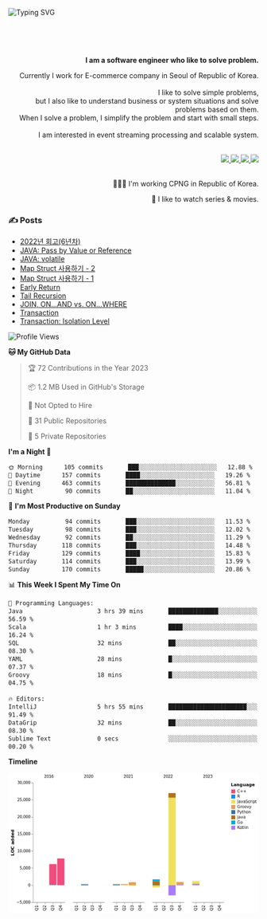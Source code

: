 ![Typing SVG](https://readme-typing-svg.herokuapp.com/?lines=Hello,+I'm+Changkwon+😎&height=150&width=1024&size=40&color=458588&background=282828&center=true&vCenter=true&multiline=false&duration=2000&pause=0)

<div align=right>
  <br/>
  <br/>  
  <br/>
  
  **I am a software engineer who like to solve problem.**<br/>
  
  Currently I work for E-commerce company in Seoul of Republic of Korea.<br/>
  <br/>
  I like to solve simple problems,<br/>
  but I also like to understand business or system situations and solve problems based on them.<br/>
  When I solve a problem, I simplify the problem and start with small steps.<br/>
  <br/>
  I am interested in event streaming processing and scalable system.<br/>
  <br/>
  
  <a href="https://about.spearkkk.dev/" target="_blank">
    <img src="https://img.shields.io/badge/website-305D61.svg?&style=for-the-badge&logo=About.me&logoColor=ffffff&labelColor=305D61&logoWidth=20"/>
  </a>
  <a href="https://www.linkedin.com/in/changkwon-jeong-754376135/" target="_blank">
    <img src="https://img.shields.io/badge/LinkedIn-305D61.svg?&style=for-the-badge&logo=linkedin&logoColor=ffffff&labelColor=305D61&logoWidth=20"/>
  </a>
  <a href="https://about.spearkkk.dev/resume/" target="_blank">
    <img src="https://img.shields.io/badge/resume-305D61.svg?&style=for-the-badge&logo=ReadtheDocs&logoColor=ffffff&labelColor=305D61&logoWidth=20"/>
  </a>
  <a href="https://spearkkk.dev/" target="_blank">
    <img src="https://img.shields.io/badge/blog-305D61.svg?&style=for-the-badge&logo=ReadtheDocs&logoColor=ffffff&labelColor=305D61&logoWidth=20"/>
  </a>
  
  <br/>
  <br/>
  
  👨🏼‍💻 I'm working CPNG in Republic of Korea.
  <br/>
  
  🍿 I like to watch series & movies.
  <br/>

</div>
  
<div align=left>
  
  <div>
    
  ### ✍️ Posts
    
  </div>
  
  <!-- BLOGPOSTS:START -->
- [2022년 회고(6년차)](https://spearkkk.dev/6년차-회고)
- [JAVA: Pass by Value or Reference](https://spearkkk.dev/java-pass-by-value-or-reference)
- [JAVA: volatile](https://spearkkk.dev/java-volatile)
- [Map Struct 사용하기 - 2](https://spearkkk.dev/map-struct-2)
- [Map Struct 사용하기 - 1](https://spearkkk.dev/map-struct-1)
- [Early Return](https://spearkkk.dev/early-return)
- [Tail Recursion](https://spearkkk.dev/tail-recursion)
- [JOIN, ON...AND vs. ON...WHERE](https://spearkkk.dev/join-on-and-on-where)
- [Transaction](https://spearkkk.dev/transaction)
- [Transaction: Isolation Level](https://spearkkk.dev/transaction-isolation-level)
<!-- BLOGPOSTS:END -->

  
<!--START_SECTION:waka-->
![Profile Views](http://img.shields.io/badge/Profile%20Views-0-blue)

**🐱 My GitHub Data** 

> 🏆 72 Contributions in the Year 2023
 > 
> 📦 1.2 MB Used in GitHub's Storage 
 > 
> 🚫 Not Opted to Hire
 > 
> 📜 31 Public Repositories 
 > 
> 🔑 5 Private Repositories  
 > 
**I'm a Night 🦉** 

```text
🌞 Morning      105 commits       ███░░░░░░░░░░░░░░░░░░░░░░   12.88 % 
🌆 Daytime      157 commits       ████░░░░░░░░░░░░░░░░░░░░░   19.26 % 
🌃 Evening      463 commits       ██████████████░░░░░░░░░░░   56.81 % 
🌙 Night         90 commits       ██░░░░░░░░░░░░░░░░░░░░░░░   11.04 % 

```
📅 **I'm Most Productive on Sunday** 

```text
Monday          94 commits       ███░░░░░░░░░░░░░░░░░░░░░░   11.53 % 
Tuesday         98 commits       ███░░░░░░░░░░░░░░░░░░░░░░   12.02 % 
Wednesday       92 commits       ██░░░░░░░░░░░░░░░░░░░░░░░   11.29 % 
Thursday       118 commits       ███░░░░░░░░░░░░░░░░░░░░░░   14.48 % 
Friday         129 commits       ████░░░░░░░░░░░░░░░░░░░░░   15.83 % 
Saturday       114 commits       ███░░░░░░░░░░░░░░░░░░░░░░   13.99 % 
Sunday         170 commits       █████░░░░░░░░░░░░░░░░░░░░   20.86 % 

```


📊 **This Week I Spent My Time On** 

```text
💬 Programming Languages: 
Java                     3 hrs 39 mins       ██████████████░░░░░░░░░░░   56.59 % 
Scala                    1 hr 3 mins         ████░░░░░░░░░░░░░░░░░░░░░   16.24 % 
SQL                      32 mins             ██░░░░░░░░░░░░░░░░░░░░░░░   08.30 % 
YAML                     28 mins             █░░░░░░░░░░░░░░░░░░░░░░░░   07.37 % 
Groovy                   18 mins             █░░░░░░░░░░░░░░░░░░░░░░░░   04.75 % 

🔥 Editors: 
IntelliJ                 5 hrs 55 mins       ██████████████████████░░░   91.49 % 
DataGrip                 32 mins             ██░░░░░░░░░░░░░░░░░░░░░░░   08.30 % 
Sublime Text             0 secs              ░░░░░░░░░░░░░░░░░░░░░░░░░   00.20 % 

```

**Timeline**

![Chart not found](https://raw.githubusercontent.com/spearkkk/spearkkk/main/charts/bar_graph.png) 


<!--END_SECTION:waka-->
</div>

